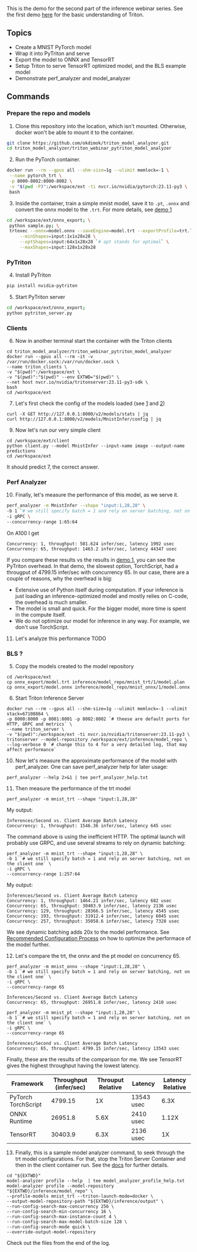 This is the demo for the second part of the inference webinar series. See the first demo [here](../triton_webinar/README.md) for the basic understanding of Triton.

## Topics
* Create a MNIST PyTorch model
* Wrap it into PyTriton and serve
* Export the model to ONNX and TensorRT 
* Setup Triton to serve TensorRT optimized model, and the BLS example model
* Demonstrate perf_analyzer and model_analyzer


## Commands

### Prepare the repo and models
1. Clone this repository into the location, which isn't mounted. Otherwise, docker won't be able to mount it to the container.
```bash
git clone https://github.com/okdimok/triton_model_analyzer.git
cd triton_model_analyzer/triton_webinar_pytriton_model_analyzer
```

2. Run the PyTorch container.
```bash
docker run --rm --gpus all --shm-size=1g --ulimit memlock=-1 \
 --name pytorch_trt \
 -p 8000-8002:8000-8002 \
 -v "$(pwd -P)":/workspace/ext -ti nvcr.io/nvidia/pytorch:23.11-py3 \
 bash
```

3. Inside the container, train a simple mnist model, save it to `.pt`, `.onnx` and convert the onnx model to the `.trt`. For more details, see [demo 1](../triton_webinar/README.md)
```bash
cd /workspace/ext/onnx_export; \
 python sample.py; \
 trtexec --onnx=model.onnx --saveEngine=model.trt --exportProfile=trt.log \
     --minShapes=input:1x1x28x28 \
     --optShapes=input:64x1x28x28 `# opt stands for optimal` \
     --maxShapes=input:128x1x28x28
```
### PyTriton 
4. Install PyTriton
```bash
pip install nvidia-pytriton
```

5. Start PyTriton server
```bash
cd /workspace/ext/onnx_export;
python pytriton_server.py
```

### Clients

6. Now in another terminal start the container with the Triton clients
```
cd triton_model_analyzer/triton_webinar_pytriton_model_analyzer
docker run --gpus all --rm -it -v /var/run/docker.sock:/var/run/docker.sock \
--name triton_clients \
-v "$(pwd)":/workspace/ext \
-v "$(pwd)":"$(pwd)" --env EXTWD="$(pwd)" \
--net host nvcr.io/nvidia/tritonserver:23.11-py3-sdk \
bash
cd /workspace/ext
```

7. Let's first check the config of the models loaded (see [1](https://github.com/triton-inference-server/server/blob/main/docs/protocol/extension_model_repository.md) and [2](https://github.com/triton-inference-server/server/blob/main/docs/protocol/extension_model_configuration.md))
```
curl -X GET http://127.0.0.1:8000/v2/models/stats | jq
curl http://127.0.0.1:8000/v2/models/MnistInfer/config | jq
```

9. Now let's run our very simple client
```
cd /workspace/ext/client
python client.py --model MnistInfer --input-name image --output-name predictions
cd /workspace/ext
```

It should predict 7, the correct answer.

### Perf Analyzer
10. Finally, let's measure the performance of this model, as we serve it.
```bash
perf_analyzer -m MnistInfer --shape "input:1,28,28" \
-b 1 `# we still specify batch = 1 and rely on server batching, not on the client one` \
-i gRPC \
--concurrency-range 1:65:64
```

On A100 I get
```
Concurrency: 1, throughput: 501.624 infer/sec, latency 1992 usec
Concurrency: 65, throughput: 1463.2 infer/sec, latency 44347 usec
```

If you compare these results vs the results in [demo 1](../triton_webinar/README.md), you can see the PyTriton overhead. In that demo, the slowest option, TorchScript, had a througput of 4799.15 infer/sec with concurrency 65. In our case, there are a couple of reasons, why the overhead is big:

* Extensive use of Python itself during computation. If your inference is just loading an inference-optimized model and mostly relies on C-code, the overhead is much smaller.
* The model is small and quick. For the bigger model, more time is spent in the compute itself.
* We do not optimize our model for inference in any way. For example, we don't use TorchScript.

11. Let's analyze this performance
TODO

### BLS ?

5. Copy the models created to the model repository

```
cd /workspace/ext
cp onnx_export/model.trt inference/model_repo/mnist_trt/1/model.plan
cp onnx_export/model.onnx inference/model_repo/mnist_onnx/1/model.onnx
```

6. Start Triton Inference Server
```
docker run --rm --gpus all --shm-size=1g --ulimit memlock=-1 --ulimit stack=67108864 \
-p 8000:8000 -p 8001:8001 -p 8002:8002 `# theese are default ports for HTTP, GRPC and metrics` \
--name triton_server \
-v "$(pwd)":/workspace/ext -ti nvcr.io/nvidia/tritonserver:23.11-py3 \
tritonserver --model-repository /workspace/ext/inference/model_repo \
--log-verbose 0 `# change this to 4 for a very detailed log, that may affect performance`
```


10. Now let's measure the approximate performance of the model with perf_analyzer. One can save perf_analyzer help for later usage:
```
perf_analyzer --help 2>&1 | tee perf_analyzer_help.txt
```

11. Then measure the performance of the trt model

```
perf_analyzer -m mnist_trt --shape "input:1,28,28"
```
My output:
```
Inferences/Second vs. Client Average Batch Latency
Concurrency: 1, throughput: 1546.36 infer/sec, latency 645 usec
```

The command above is using the inefficient HTTP. The optimal launch will probably use GRPC, and use several streams to rely on dynamic batching:

```
perf_analyzer -m mnist_trt --shape "input:1,28,28" \
-b 1 `# we still specify batch = 1 and rely on server batching, not on the client one` \
-i gRPC \
--concurrency-range 1:257:64
```

My output:
```
Inferences/Second vs. Client Average Batch Latency
Concurrency: 1, throughput: 1464.21 infer/sec, latency 682 usec
Concurrency: 65, throughput: 30403.9 infer/sec, latency 2136 usec
Concurrency: 129, throughput: 28366.5 infer/sec, latency 4545 usec
Concurrency: 193, throughput: 31912.4 infer/sec, latency 6045 usec
Concurrency: 257, throughput: 35058.6 infer/sec, latency 7328 usec
```

We see dynamic batching adds 20x to the model performance. 
See [Recommended Configuration Process](https://github.com/triton-inference-server/server/blob/main/docs/user_guide/model_configuration.md#recommended-configuration-process) on how to optimize the performace of the model further.

12. Let's compare the trt, the onnx and the pt model on concurrency 65.

```
perf_analyzer -m mnist_onnx --shape "input:1,28,28" \
-b 1 `# we still specify batch = 1 and rely on server batching, not on the client one` \
-i gRPC \
--concurrency-range 65
```

```
Inferences/Second vs. Client Average Batch Latency
Concurrency: 65, throughput: 26951.8 infer/sec, latency 2410 usec
```

```
perf_analyzer -m mnist_pt --shape "input:1,28,28" \
-b 1 `# we still specify batch = 1 and rely on server batching, not on the client one` \
-i gRPC \
--concurrency-range 65
```
```
Inferences/Second vs. Client Average Batch Latency
Concurrency: 65, throughput: 4799.15 infer/sec, latency 13543 usec
```

Finally, these are the results of the comparison for me. We see TensorRT gives the highest throughput having the lowest latency.

| Framework           | Throughput (infer/sec) | Throuput Relative | Latency    | Latency Relative |
|---------------------|------------|-------------------|------------|------------------|
| PyTorch TorchScript | 4799.15    | 1X                | 13543 usec |  6.3X            |
| ONNX Runtime        | 26951.8    | 5.6X              | 2410 usec  |  1.12X           |
| TensorRT            | 30403.9    | 6.3X              | 2136 usec  |  1X              |

13. Finally, this is a sample model analyzer command, to seek through the trt model configurations. For that, stop the Triton Server Container and then in the client container run. See the [docs](https://github.com/triton-inference-server/model_analyzer/blob/main/docs/config_search.md) for further details.

```
cd "${EXTWD}"
model-analyzer profile --help  | tee model_analyzer_profile_help.txt
model-analyzer profile --model-repository "${EXTWD}/inference/model_repo" \
--profile-models mnist_trt --triton-launch-mode=docker \
--output-model-repository-path "${EXTWD}/inference/output" \
--run-config-search-max-concurrency 256 \
--run-config-search-min-concurrency 16 \
--run-config-search-max-instance-count 4 \
--run-config-search-max-model-batch-size 128 \
--run-config-search-mode quick \
--override-output-model-repository
```

Check out the files from the end of the log.